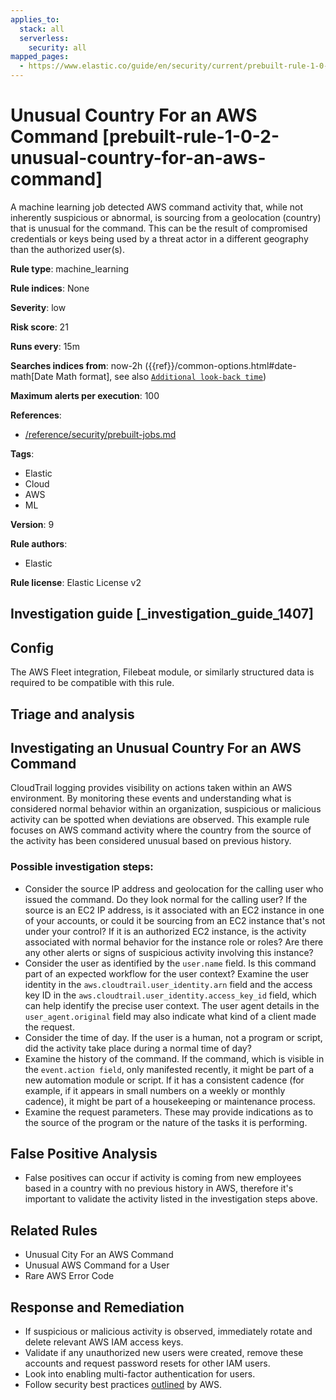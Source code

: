 ```yaml
---
applies_to:
  stack: all
  serverless:
    security: all
mapped_pages:
  - https://www.elastic.co/guide/en/security/current/prebuilt-rule-1-0-2-unusual-country-for-an-aws-command.html
---
```


# Unusual Country For an AWS Command [prebuilt-rule-1-0-2-unusual-country-for-an-aws-command]

A machine learning job detected AWS command activity that, while not inherently suspicious or abnormal, is sourcing from a geolocation (country) that is unusual for the command. This can be the result of compromised credentials or keys being used by a threat actor in a different geography than the authorized user(s).

**Rule type**: machine_learning

**Rule indices**: None

**Severity**: low

**Risk score**: 21

**Runs every**: 15m

**Searches indices from**: now-2h ({{ref}}/common-options.html#date-math[Date Math format], see also [`Additional look-back time`](docs-content://solutions/security/detect-and-alert/create-detection-rule.md#rule-schedule))

**Maximum alerts per execution**: 100

**References**:

* [/reference/security/prebuilt-jobs.md](/reference/prebuilt-jobs.md)

**Tags**:

* Elastic
* Cloud
* AWS
* ML

**Version**: 9

**Rule authors**:

* Elastic

**Rule license**: Elastic License v2

## Investigation guide [_investigation_guide_1407]

## Config

The AWS Fleet integration, Filebeat module, or similarly structured data is required to be compatible with this rule.

## Triage and analysis

## Investigating an Unusual Country For an AWS Command

CloudTrail logging provides visibility on actions taken within an AWS environment. By monitoring these events and understanding
what is considered normal behavior within an organization, suspicious or malicious activity can be spotted when deviations
are observed. This example rule focuses on AWS command activity where the country from the source of the activity has been
considered unusual based on previous history.

### Possible investigation steps:
- Consider the source IP address and geolocation for the calling user who issued the command. Do they look normal for the calling user? If the source is an EC2 IP address, is it associated with an EC2 instance in one of your accounts, or could it be sourcing from an EC2 instance that's not under your control? If it is an authorized EC2 instance, is the activity associated with normal behavior for the instance role or roles? Are there any other alerts or signs of suspicious activity involving this instance?
- Consider the user as identified by the `user.name` field. Is this command part of an expected workflow for the user context? Examine the user identity in the `aws.cloudtrail.user_identity.arn` field and the access key ID in the `aws.cloudtrail.user_identity.access_key_id` field, which can help identify the precise user context. The user agent details in the `user_agent.original` field may also indicate what kind of a client made the request.
- Consider the time of day. If the user is a human, not a program or script, did the activity take place during a normal time of day?
- Examine the history of the command. If the command, which is visible in the `event.action field`, only manifested recently, it might be part of a new automation module or script. If it has a consistent cadence (for example, if it appears in small numbers on a weekly or monthly cadence), it might be part of a housekeeping or maintenance process.
- Examine the request parameters. These may provide indications as to the source of the program or the nature of the tasks it is performing.

## False Positive Analysis
- False positives can occur if activity is coming from new employees based in a country with no previous history in AWS,
therefore it's important to validate the activity listed in the investigation steps above.

## Related Rules
- Unusual City For an AWS Command
- Unusual AWS Command for a User
- Rare AWS Error Code

## Response and Remediation
- If suspicious or malicious activity is observed, immediately rotate and delete relevant AWS IAM access keys.
- Validate if any unauthorized new users were created, remove these accounts and request password resets for other IAM users.
- Look into enabling multi-factor authentication for users.
- Follow security best practices [outlined](https://aws.amazon.com/premiumsupport/knowledge-center/security-best-practices/) by AWS.

